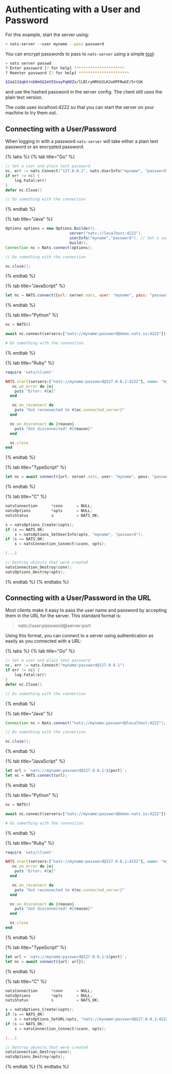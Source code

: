 # Authenticating with a User and Password

For this example, start the server using:

```bash
> nats-server --user myname --pass password
```

You can encrypt passwords to pass to `nats-server` using a simple [tool](../../nats-tools/natscli.md):

```bash
> nats server passwd
? Enter password [? for help] **********************
? Reenter password [? for help] **********************

$2a$11$qbtrnb0mSG2eV55xoyPqHOZx/lLBlryHRhU3LK2oOPFRwGF/5rtGK
```

and use the hashed password in the server config. The client still uses the plain text version.

The code uses localhost:4222 so that you can start the server on your machine to try them out.

## Connecting with a User/Password

When logging in with a password `nats-server` will take either a plain text password or an encrypted password.

{% tabs %}
{% tab title="Go" %}
```go
// Set a user and plain text password
nc, err := nats.Connect("127.0.0.1", nats.UserInfo("myname", "password"))
if err != nil {
    log.Fatal(err)
}
defer nc.Close()

// Do something with the connection
```
{% endtab %}

{% tab title="Java" %}
```java
Options options = new Options.Builder().
                            server("nats://localhost:4222").
                            userInfo("myname","password"). // Set a user and plain text password
                            build();
Connection nc = Nats.connect(options);

// Do something with the connection

nc.close();
```
{% endtab %}

{% tab title="JavaScript" %}
```javascript
let nc = NATS.connect({url: server.nats, user: "myname", pass: "password"});
```
{% endtab %}

{% tab title="Python" %}
```python
nc = NATS()

await nc.connect(servers=["nats://myname:password@demo.nats.io:4222"])

# Do something with the connection.
```
{% endtab %}

{% tab title="Ruby" %}
```ruby
require 'nats/client'

NATS.start(servers:["nats://myname:password@127.0.0.1:4222"], name: "my-connection") do |nc|
   nc.on_error do |e|
    puts "Error: #{e}"
  end

   nc.on_reconnect do
    puts "Got reconnected to #{nc.connected_server}"
  end

  nc.on_disconnect do |reason|
    puts "Got disconnected! #{reason}"
  end

  nc.close
end
```
{% endtab %}

{% tab title="TypeScript" %}
```typescript
let nc = await connect({url: server.nats, user: "myname", pass: "password"});
```
{% endtab %}

{% tab title="C" %}
```c
natsConnection      *conn      = NULL;
natsOptions         *opts      = NULL;
natsStatus          s          = NATS_OK;

s = natsOptions_Create(&opts);
if (s == NATS_OK)
    s = natsOptions_SetUserInfo(opts, "myname", "password");
if (s == NATS_OK)
    s = natsConnection_Connect(&conn, opts);

(...)

// Destroy objects that were created
natsConnection_Destroy(conn);
natsOptions_Destroy(opts);
```
{% endtab %}
{% endtabs %}

## Connecting with a User/Password in the URL

Most clients make it easy to pass the user name and password by accepting them in the URL for the server. This standard format is:

> nats://_user_:_password_@server:port

Using this format, you can connect to a server using authentication as easily as you connected with a URL:

{% tabs %}
{% tab title="Go" %}
```go
// Set a user and plain text password
nc, err := nats.Connect("myname:password@127.0.0.1")
if err != nil {
    log.Fatal(err)
}
defer nc.Close()

// Do something with the connection
```
{% endtab %}

{% tab title="Java" %}
```java
Connection nc = Nats.connect("nats://myname:password@localhost:4222");

// Do something with the connection

nc.close();
```
{% endtab %}

{% tab title="JavaScript" %}
```javascript
let url = `nats://myname:password@127.0.0.1:${port}`;
let nc = NATS.connect(url);
```
{% endtab %}

{% tab title="Python" %}
```python
nc = NATS()

await nc.connect(servers=["nats://myname:password@demo.nats.io:4222"])

# Do something with the connection.
```
{% endtab %}

{% tab title="Ruby" %}
```ruby
require 'nats/client'

NATS.start(servers:["nats://myname:password@127.0.0.1:4222"], name: "my-connection") do |nc|
   nc.on_error do |e|
    puts "Error: #{e}"
  end

   nc.on_reconnect do
    puts "Got reconnected to #{nc.connected_server}"
  end

  nc.on_disconnect do |reason|
    puts "Got disconnected! #{reason}"
  end

  nc.close
end
```
{% endtab %}

{% tab title="TypeScript" %}
```typescript
let url = `nats://myname:password@127.0.0.1:${port}`;
let nc = await connect({url: url});
```
{% endtab %}

{% tab title="C" %}
```c
natsConnection      *conn      = NULL;
natsOptions         *opts      = NULL;
natsStatus          s          = NATS_OK;

s = natsOptions_Create(&opts);
if (s == NATS_OK)
    s = natsOptions_SetURL(opts, "nats://myname:password@127.0.0.1:4222");
if (s == NATS_OK)
    s = natsConnection_Connect(&conn, opts);

(...)

// Destroy objects that were created
natsConnection_Destroy(conn);
natsOptions_Destroy(opts);
```
{% endtab %}
{% endtabs %}

